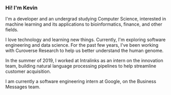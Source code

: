 ### Hi! I'm Kevin

I'm a developer and an undergrad studying Computer Science, interested in machine learning and its applications to bioinformatics, finance, and other fields.

I love technology and learning new things. Currently, I'm exploring software engineering and data science. For the past few years, I've been working with Curoverse Research to help us better understand the human genome.

In the summer of 2019, I worked at Intralinks as an intern on the innovation team, building natural language processing pipelines to help streamline customer acquisition.

I am currently a software engineering intern at Google, on the Business Messages team.
